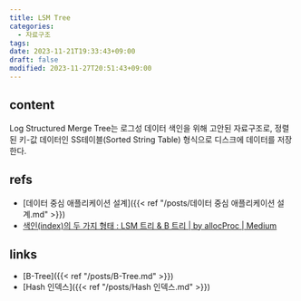 ```yaml
---
title: LSM Tree
categories:
  - 자료구조
tags: 
date: 2023-11-21T19:33:43+09:00
draft: false
modified: 2023-11-27T20:51:43+09:00
---
```


## content
Log Structured Merge Tree는 로그성 데이터 색인을 위해 고안된 자료구조로, 정렬된 키-값 데이터인 SS테이블(Sorted String Table) 형식으로 디스크에 데이터를 저장한다.


## refs
- [데이터 중심 애플리케이션 설계]({{< ref "/posts/데이터 중심 애플리케이션 설계.md" >}})
- [색인(index)의 두 가지 형태 : LSM 트리 & B 트리 | by allocProc | Medium](https://jaeyeong951.medium.com/%EC%83%89%EC%9D%B8-index-%EC%9D%98-%EB%91%90-%EA%B0%80%EC%A7%80-%ED%98%95%ED%83%9C-lsm-%ED%8A%B8%EB%A6%AC-b-%ED%8A%B8%EB%A6%AC-7a4ab7887db5)


## links
- [B-Tree]({{< ref "/posts/B-Tree.md" >}})
- [Hash 인덱스]({{< ref "/posts/Hash 인덱스.md" >}})

